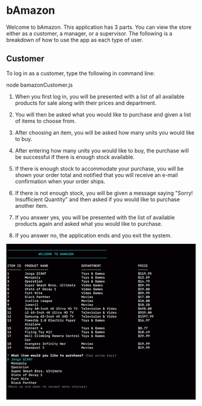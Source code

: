 # bAmazon

Welcome to bAmazon. This application has 3 parts. You can view the store either as a customer, a manager, or a supervisor. The following is a breakdown of how to use the app as each type of user.

## Customer

To log in as a customer, type the following in command line:

node bamazonCustomer.js

1. When you first log in, you will be presented with a list of all available products for sale along with their prices and department.

2. You will then be asked what you would like to purchase and given a list of items to choose from.

3. After choosing an item, you will be asked how many units you would like to buy.

4. After entering how many units you would like to buy, the purchase will be successful if there is enough stock available.

5. If there is enough stock to accommodate your purchase, you will be shown your order total and notified that you will receive an e-mail confirmation when your order ships.

6. If there is not enough stock, you will be given a message saying "Sorry! Insufficient Quantity" and then asked if you would like to purchase another item.

7. If you answer yes, you will be presented with the list of available products again and asked what you would like to purchase.

8. If you answer no, the application ends and you exit the system.

![Customer](images/customer.gif)